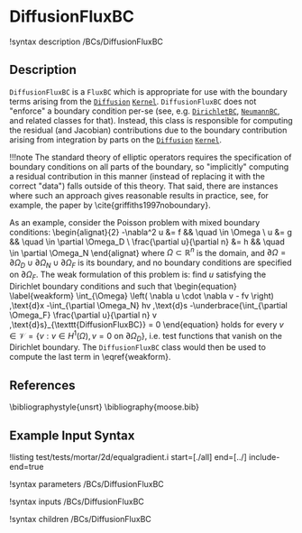 
# DiffusionFluxBC
!syntax description /BCs/DiffusionFluxBC

## Description
`DiffusionFluxBC` is a `FluxBC` which is appropriate for use with the
boundary terms arising from the [`Diffusion`](/framework/Diffusion.md) [`Kernel`](/Kernels/index.md). `DiffusionFluxBC`
does not "enforce" a boundary condition per-se (see,
e.g. [`DirichletBC`](/framework/DirichletBC.md), [`NeumannBC`](/framework/NeumannBC.md), and related classes for that).
Instead, this class is responsible for computing the residual (and
Jacobian) contributions due to the boundary contribution arising from
integration by parts on the [`Diffusion`](/framework/Diffusion.md) [`Kernel`](/Kernels/index.md).

!!!note
    The standard theory of elliptic operators requires the specification of boundary
    conditions on all parts of the boundary, so "implicitly" computing a residual contribution
    in this manner (instead of replacing it with the correct "data") falls outside of this
    theory. That said, there are instances where such an approach gives reasonable results
    in practice, see, for example, the paper by \cite{griffiths1997noboundary}.

As an example, consider the Poisson problem with mixed
boundary conditions:
\begin{alignat}{2}
  -\nabla^2 u &= f && \quad \in \Omega \\
  u &= g && \quad \in \partial \Omega_D \\
  \frac{\partial u}{\partial n} &= h && \quad \in \partial \Omega_N
\end{alignat}
where $\Omega \subset \mathbb{R}^n$ is the domain, and $\partial
\Omega = \partial \Omega_D \cup \partial \Omega_N \cup \partial \Omega_F$ is its boundary,
and no boundary conditions are specified on $\partial \Omega_F$.
The weak formulation of this problem is: find $u$ satisfying the Dirichlet
boundary conditions and such that
\begin{equation}
  \label{weakform}
  \int_{\Omega} \left( \nabla u \cdot \nabla v - fv \right) \,\text{d}x
  -\int_{\partial \Omega_N} hv \,\text{d}s
  -\underbrace{\int_{\partial \Omega_F} \frac{\partial u}{\partial n} v \,\text{d}s}_{\texttt{DiffusionFluxBC}} = 0
\end{equation}
holds for every
$v \in \mathcal{V} = \{v : v \in H^1(\Omega), v=0 \text{ on } \partial \Omega_D \}$,
i.e. test functions that vanish on the Dirichlet boundary. The `DiffusionFluxBC`
class would then be used to compute the last term in \eqref{weakform}.

## References

\bibliographystyle{unsrt}
\bibliography{moose.bib}

## Example Input Syntax
!listing test/tests/mortar/2d/equalgradient.i start=[./all] end=[../] include-end=true

!syntax parameters /BCs/DiffusionFluxBC

!syntax inputs /BCs/DiffusionFluxBC

!syntax children /BCs/DiffusionFluxBC
